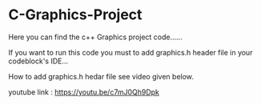 # C-Graphics-Project
Here you can find the c++ Graphics project code......  

If you want to run this code you must to add graphics.h header file in your codeblock's IDE...

How to add graphics.h hedar file see video given below.

youtube link : https://youtu.be/c7mJ0Qh9Dpk
